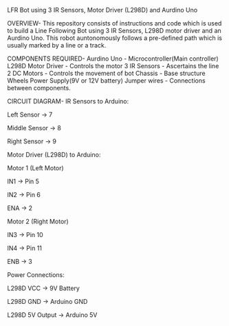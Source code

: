 LFR Bot using 3 IR Sensors, Motor Driver (L298D) and Aurdino Uno

OVERVIEW-
This repository consists of instructions and code which is used to build a Line Following Bot using 3 IR Sensors, L298D motor driver and an Aurdino Uno. This robot auntonomously follows a pre-defined path which is usually marked by a line or a track.


COMPONENTS REQUIRED- 
Aurdino Uno - Microcontroller(Main controller)
L298D Motor Driver - Controls the motor
3 IR Sensors - Ascertains the line
2 DC Motors - Controls the movement of bot
Chassis - Base structure
Wheels 
Power Supply(9V or 12V battery)
Jumper wires - Connections between components.


CIRCUIT DIAGRAM-
IR Sensors to Arduino:

Left Sensor → 7

Middle Sensor → 8

Right Sensor → 9

Motor Driver (L298D) to Arduino:

Motor 1 (Left Motor)

IN1 → Pin 5

IN2 → Pin 6

ENA → 2

Motor 2 (Right Motor)

IN3 → Pin 10

IN4 → Pin 11

ENB → 3

Power Connections:

L298D VCC → 9V Battery

L298D GND → Arduino GND

L298D 5V Output → Arduino 5V

